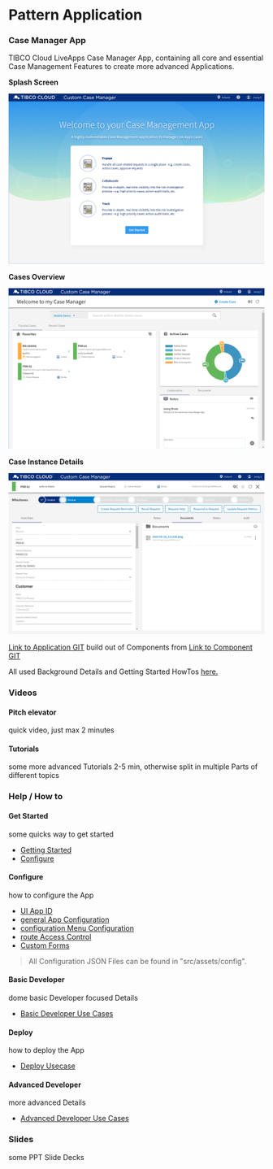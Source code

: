 # Pattern Application
### Case Manager App
TIBCO Cloud LiveApps Case Manager App, containing all core and essential Case Management Features to create more advanced Applications.

**Splash Screen**

![alt-text](docs/img/cm-app1.png "Image")

**Cases Overview**

![alt-text](docs/img/cm-app2.png "Image")

**Case Instance Details**

![alt-text](docs/img/cm-app3.png "Image")

[Link to Application GIT](https://github.com/TIBCOSoftware/TCSTK-case-manager-app/)  build out of Components from [Link to Component GIT](https://tibcosoftware.github.io/TCSToolkit/Angular/components/liveapps/live-apps-actions/Actions/)

All used Background Details and Getting Started HowTos [here.](https://tibcosoftware.github.io/TCSToolkit/Angular/docs/1.%20Getting%20Started/)

### Videos 
#### Pitch elevator 
quick video, just max 2 minutes

#### Tutorials 
some more advanced Tutorials 2-5 min, otherwise split in multiple Parts of different topics

### Help / How to 
#### Get Started 
some quicks way to get started

- [Getting Started](docs/tutorials/001-Getting-started.md)
- [Configure](docs/tutorials/002-Configure.md)

#### Configure 
how to configure the App

- [UI App ID](src/assets/config/uiAppId.md)
- [general App Configuration](src/assets/config/generalAppConfig.md) 
- [configuration Menu Configuration](src/assets/config/configurationMenuConfig.md)
- [route Access Control](src/assets/config/routeAccessControl.md)
- [Custom Forms](src/assets/config/customForms.md) 

> All Configuration JSON Files can be found in "src/assets/config".

#### Basic Developer
dome basic Developer focused Details 

- [Basic Developer Use Cases](docs/tutorials/003-Basic-Developer.md)

#### Deploy 
how to deploy the App

- [Deploy Usecase](docs/tutorials/004-Deployment.md)

#### Advanced Developer
more advanced Details

- [Advanced Developer Use Cases](docs/tutorials/005-Advanced-Developer.md)

### Slides
some PPT Slide Decks

